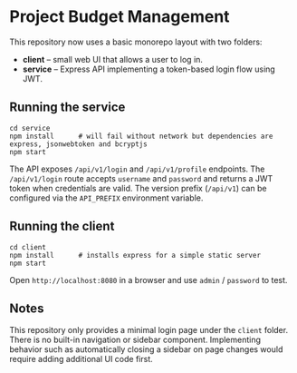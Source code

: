 # Project Budget Management

This repository now uses a basic monorepo layout with two folders:

- **client** – small web UI that allows a user to log in.
- **service** – Express API implementing a token-based login flow using JWT.

## Running the service

```
cd service
npm install      # will fail without network but dependencies are express, jsonwebtoken and bcryptjs
npm start
```

The API exposes `/api/v1/login` and `/api/v1/profile` endpoints. The `/api/v1/login` route accepts `username` and `password` and returns a JWT token when credentials are valid. The version prefix (`/api/v1`) can be configured via the `API_PREFIX` environment variable.

## Running the client

```
cd client
npm install      # installs express for a simple static server
npm start
```

Open `http://localhost:8080` in a browser and use `admin` / `password` to test.

## Notes

This repository only provides a minimal login page under the `client` folder.
There is no built-in navigation or sidebar component. Implementing behavior
such as automatically closing a sidebar on page changes would require adding
additional UI code first.

